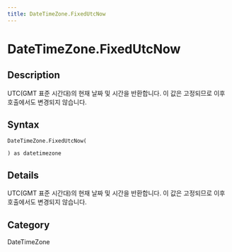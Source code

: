 ```yaml
---
title: DateTimeZone.FixedUtcNow
---
```


# DateTimeZone.FixedUtcNow


## Description

UTC(GMT 표준 시간대)의 현재 날짜 및 시간을 반환합니다. 이 값은 고정되므로 이후 호출에서도 변경되지 않습니다.


## Syntax

```powerquery
DateTimeZone.FixedUtcNow(

) as datetimezone
```


## Details

UTC(GMT 표준 시간대)의 현재 날짜 및 시간을 반환합니다. 이 값은 고정되므로 이후 호출에서도 변경되지 않습니다.



## Category
DateTimeZone
